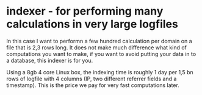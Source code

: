 # indexer - for performing many calculations in very large logfiles 

In this case I want to performn a few hundred calculation per domain on a file that is 2,3 rows long. It does not make much difference what kind of computations you want to make, if you want to avoid putting your data in to a database, this indexer is for you. 

Using a 8gb 4 core Linux box, the indexing time is roughly 1 day per 1,5 bn rows of logfile with 4 columns (IP, two different referrer fields and a timestamp). This is the price we pay for very fast computations later. 


